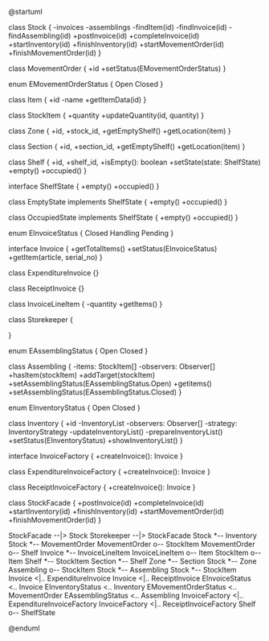 @startuml

class Stock {
  -invoices
  -assemblings
  -findItem(id)
  -findInvoice(id)
  -findAssembling(id)
  +postInvoice(id)
  +completeInvoice(id)
  +startInventory(id)
  +finishInventory(id)
  +startMovementOrder(id)
  +finishMovementOrder(id)
}

class MovementOrder {
  +id
  +setStatus(EMovementOrderStatus)
}

enum EMovementOrderStatus {
  Open
  Closed
}

class Item {
  +id
  -name
  +getItemData(id)
}

class StockItem {
  +quantity
  +updateQuantity(id, quantity)
}

class Zone {
  +id,
  +stock_id,
  +getEmptyShelf()
  +getLocation(item)
}

class Section {
  +id,
  +section_id,
  +getEmptyShelf()
  +getLocation(item)
}

class Shelf {
  +id,
  +shelf_id,
  +isEmpty(): boolean
  +setState(state: ShelfState)
  +empty()
  +occupied()
}

interface ShelfState {
  +empty()
  +occupied()
}

class EmptyState implements ShelfState {
  +empty()
  +occupied()
}

class OccupiedState implements ShelfState {
  +empty()
  +occupied()
}

enum EInvoiceStatus {
  Closed
  Handling
  Pending
}

interface Invoice {
  +getTotalItems()
  +setStatus(EInvoiceStatus)
  +getItem(article, serial_no)
}

class ExpenditureInvoice {}

class ReceiptInvoice {}

class InvoiceLineItem {
  -quantity
  +getItems()
}

class Storekeeper {

}

enum EAssemblingStatus {
  Open
  Closed
}

class Assembling {
  -items: StockItem[]
  -observers: Observer[]
  +hasItem(stockItem)
  +addTarget(stockItem)
  +setAssemblingStatus(EAssemblingStatus.Open)
  +getitems()
  +setAssemblingStatus(EAssemblingStatus.Closed)
}

enum EInventoryStatus {
  Open
  Closed
}

class Inventory {
  +id
  -InventoryList
  -observers: Observer[]
  -strategy: InventoryStrategy
  -updateInventoryList()
  -prepareInventoryList()
  +setStatus(EInventoryStatus)
  +showInventoryList()
}

interface InvoiceFactory {
  +createInvoice(): Invoice
}

class ExpenditureInvoiceFactory {
  +createInvoice(): Invoice
}

class ReceiptInvoiceFactory {
  +createInvoice(): Invoice
}

class StockFacade {
  +postInvoice(id)
  +completeInvoice(id)
  +startInventory(id)
  +finishInventory(id)
  +startMovementOrder(id)
  +finishMovementOrder(id)
}

StockFacade --|> Stock
Storekeeper --|> StockFacade
Stock *-- Inventory
Stock *-- MovementOrder
MovementOrder o-- StockItem
MovementOrder o-- Shelf
Invoice *-- InvoiceLineItem
InvoiceLineItem o-- Item
StockItem o-- Item
Shelf *-- StockItem
Section *-- Shelf
Zone *-- Section
Stock *-- Zone
Assembling o-- StockItem
Stock *-- Assembling
Stock *-- StockItem
Invoice <|.. ExpenditureInvoice
Invoice <|.. ReceiptInvoice
EInvoiceStatus <.. Invoice
EInventoryStatus <.. Inventory
EMovementOrderStatus <.. MovementOrder
EAssemblingStatus <.. Assembling
InvoiceFactory <|.. ExpenditureInvoiceFactory
InvoiceFactory <|.. ReceiptInvoiceFactory
Shelf o-- ShelfState


@enduml
